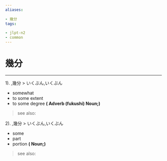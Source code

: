 ```yaml
---
aliases:
    
- 幾分
tags:
    
- jlpt-n2
- common
---
```


# 幾分
---
1).
,幾分 > いくぶん,いくぶん

- somewhat
- to some extent
- to some degree
**( Adverb (fukushi) Noun;)**
> see also: 
            
2).
,幾分 > いくぶん,いくぶん

- some
- part
- portion
**( Noun;)**
> see also: 
            